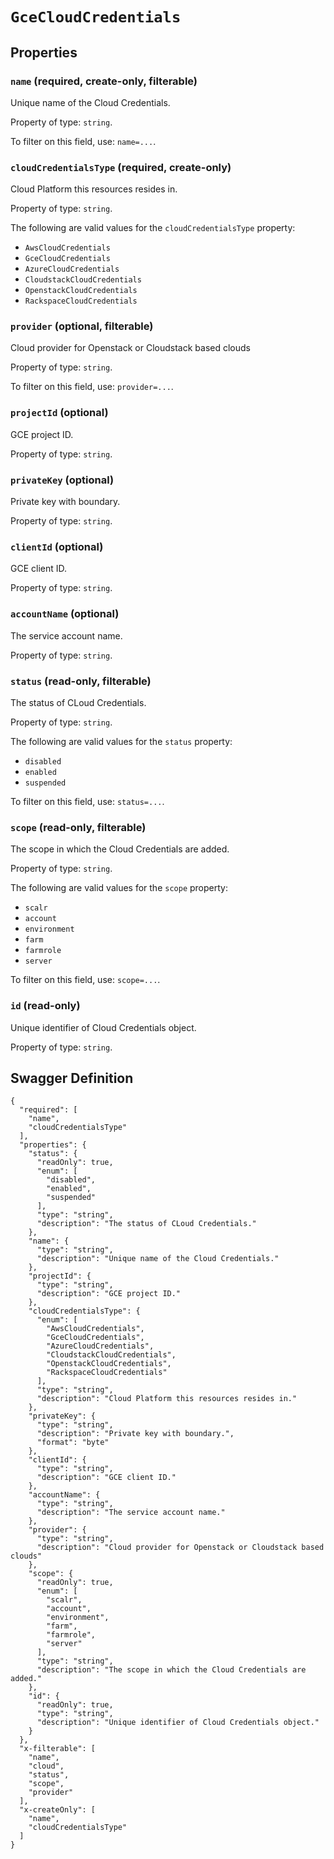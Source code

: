 # `GceCloudCredentials` #







## Properties ##

### `name` (required, create-only, filterable) ###

Unique name of the Cloud Credentials.


Property of type: `string`.


To filter on this field, use: `name=...`.


### `cloudCredentialsType` (required, create-only) ###

Cloud Platform this resources resides in.


Property of type: `string`.

 
The following are valid values for the `cloudCredentialsType` property:
  + `AwsCloudCredentials`
  + `GceCloudCredentials`
  + `AzureCloudCredentials`
  + `CloudstackCloudCredentials`
  + `OpenstackCloudCredentials`
  + `RackspaceCloudCredentials`



### `provider` (optional, filterable) ###

Cloud provider for Openstack or Cloudstack based clouds


Property of type: `string`.


To filter on this field, use: `provider=...`.


### `projectId` (optional) ###

GCE project ID.


Property of type: `string`.




### `privateKey` (optional) ###

Private key with boundary.


Property of type: `string`.




### `clientId` (optional) ###

GCE client ID.


Property of type: `string`.




### `accountName` (optional) ###

The service account name.


Property of type: `string`.




### `status` (read-only, filterable) ###

The status of CLoud Credentials.


Property of type: `string`.

 
The following are valid values for the `status` property:
  + `disabled`
  + `enabled`
  + `suspended`

To filter on this field, use: `status=...`.


### `scope` (read-only, filterable) ###

The scope in which the Cloud Credentials are added.


Property of type: `string`.

 
The following are valid values for the `scope` property:
  + `scalr`
  + `account`
  + `environment`
  + `farm`
  + `farmrole`
  + `server`

To filter on this field, use: `scope=...`.


### `id` (read-only) ###

Unique identifier of Cloud Credentials object.


Property of type: `string`.







## Swagger Definition ##

    {
      "required": [
        "name", 
        "cloudCredentialsType"
      ], 
      "properties": {
        "status": {
          "readOnly": true, 
          "enum": [
            "disabled", 
            "enabled", 
            "suspended"
          ], 
          "type": "string", 
          "description": "The status of CLoud Credentials."
        }, 
        "name": {
          "type": "string", 
          "description": "Unique name of the Cloud Credentials."
        }, 
        "projectId": {
          "type": "string", 
          "description": "GCE project ID."
        }, 
        "cloudCredentialsType": {
          "enum": [
            "AwsCloudCredentials", 
            "GceCloudCredentials", 
            "AzureCloudCredentials", 
            "CloudstackCloudCredentials", 
            "OpenstackCloudCredentials", 
            "RackspaceCloudCredentials"
          ], 
          "type": "string", 
          "description": "Cloud Platform this resources resides in."
        }, 
        "privateKey": {
          "type": "string", 
          "description": "Private key with boundary.", 
          "format": "byte"
        }, 
        "clientId": {
          "type": "string", 
          "description": "GCE client ID."
        }, 
        "accountName": {
          "type": "string", 
          "description": "The service account name."
        }, 
        "provider": {
          "type": "string", 
          "description": "Cloud provider for Openstack or Cloudstack based clouds"
        }, 
        "scope": {
          "readOnly": true, 
          "enum": [
            "scalr", 
            "account", 
            "environment", 
            "farm", 
            "farmrole", 
            "server"
          ], 
          "type": "string", 
          "description": "The scope in which the Cloud Credentials are added."
        }, 
        "id": {
          "readOnly": true, 
          "type": "string", 
          "description": "Unique identifier of Cloud Credentials object."
        }
      }, 
      "x-filterable": [
        "name", 
        "cloud", 
        "status", 
        "scope", 
        "provider"
      ], 
      "x-createOnly": [
        "name", 
        "cloudCredentialsType"
      ]
    }
